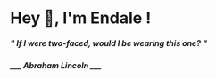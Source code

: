 <h1 title="head"> Hey 👋, I'm Endale !</h1>

**<h5><i>" If I were two-faced, would I be wearing this one? "</i></h5>**

*<b>___ Abraham Lincoln ___</b>*
